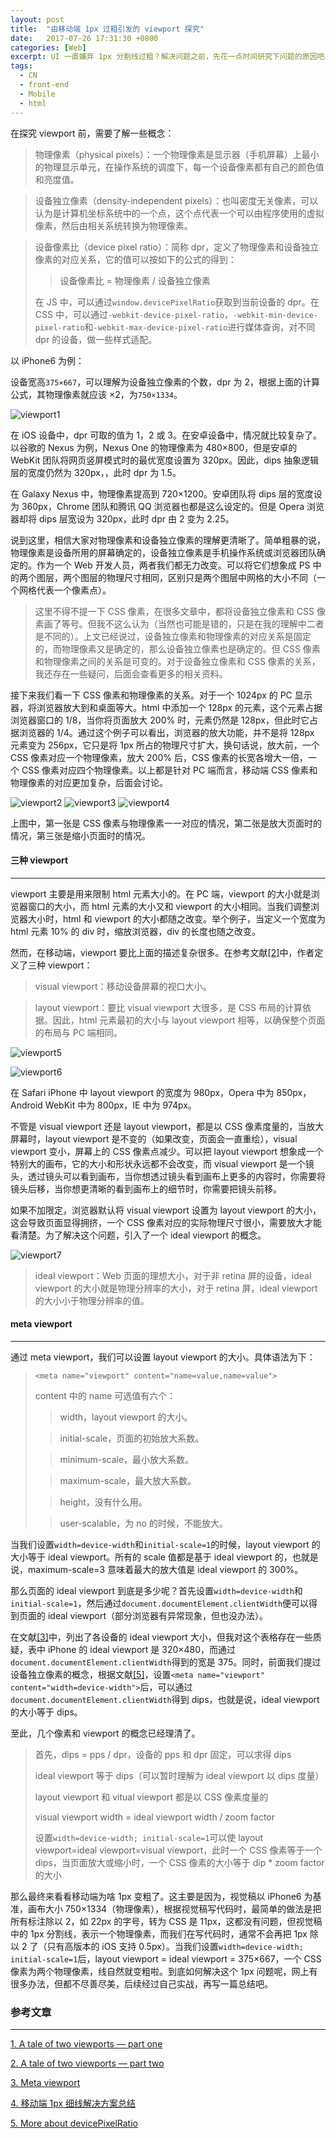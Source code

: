 ```yaml
---
layout: post
title:  "由移动端 1px 过粗引发的 viewport 探究"
date:   2017-07-26 17:31:30 +0800
categories: [Web]
excerpt: UI 一直嫌弃 1px 分割线过粗？解决问题之前，先花一点时间研究下问题的原因吧。
tags:
  - CN
  - front-end
  - Mobile
  - html
---
```


在探究 viewport 前，需要了解一些概念：

> 物理像素（physical pixels）：一个物理像素是显示器（手机屏幕）上最小的物理显示单元，在操作系统的调度下，每一个设备像素都有自己的颜色值和亮度值。

> 设备独立像素（density-independent pixels）：也叫密度无关像素，可以认为是计算机坐标系统中的一个点，这个点代表一个可以由程序使用的虚拟像素，然后由相关系统转换为物理像素。

> 设备像素比（device pixel ratio）：简称 dpr，定义了物理像素和设备独立像素的对应关系，它的值可以按如下的公式的得到：
> > 设备像素比 = 物理像素 / 设备独立像素
> 
> 在 JS 中，可以通过`window.devicePixelRatio`获取到当前设备的     dpr。在 CSS 中，可以通过`-webkit-device-pixel-ratio`，`-webkit-min-device-pixel-ratio`和`-webkit-max-device-pixel-ratio`进行媒体查询，对不同 dpr 的设备，做一些样式适配。

以 iPhone6 为例：

设备宽高`375×667`，可以理解为设备独立像素的个数，dpr 为 2，根据上面的计算公式，其物理像素就应该 ×2，为`750×1334`。

![viewport1](http://oty92p38d.bkt.clouddn.com/meta-viewport/1.gif)

在 iOS 设备中，dpr 可取的值为 1，2 或 3。在安卓设备中，情况就比较复杂了。以谷歌的 Nexus 为例，Nexus One 的物理像素为 480×800，但是安卓的 WebKit 团队将网页竖屏模式时的最优宽度设置为 320px。因此，dips 抽象逻辑层的宽度仍然为 320px，，此时 dpr 为 1.5。

在 Galaxy Nexus 中，物理像素提高到 720×1200。安卓团队将 dips 层的宽度设为 360px，Chrome 团队和腾讯 QQ 浏览器也都是这么设定的。但是 Opera 浏览器却将 dips 层宽设为 320px，此时 dpr 由 2 变为 2.25。

说到这里，相信大家对物理像素和设备独立像素的理解更清晰了。简单粗暴的说，物理像素是设备所用的屏幕确定的，设备独立像素是手机操作系统或浏览器团队确定的。作为一个 Web 开发人员，两者我们都无力改变。可以将它们想象成 PS 中的两个图层，两个图层的物理尺寸相同，区别只是两个图层中网格的大小不同（一个网格代表一个像素点）。

> 这里不得不提一下 CSS 像素，在很多文章中，都将设备独立像素和 CSS 像素画了等号。但我不这么认为（当然也可能是错的，只是在我的理解中二者是不同的）。上文已经说过，设备独立像素和物理像素的对应关系是固定的，而物理像素又是确定的，那么设备独立像素也是确定的。但 CSS 像素和物理像素之间的关系是可变的。对于设备独立像素和 CSS 像素的关系，我还存在一些疑问，后面会查看更多的相关资料。

接下来我们看一下 CSS 像素和物理像素的关系。对于一个 1024px 的 PC 显示器，将浏览器放大到和桌面等大。html 中添加一个 128px 的元素，这个元素占据浏览器窗口的 1/8，当你将页面放大 200% 时，元素仍然是 128px，但此时它占据浏览器的 1/4。通过这个例子可以看出，浏览器的放大功能，并不是将 128px 元素变为 256px，它只是将 1px 所占的物理尺寸扩大，换句话说，放大前，一个 CSS 像素对应一个物理像素，放大 200% 后，CSS 像素的长宽各增大一倍，一个 CSS 像素对应四个物理像素。以上都是针对 PC 端而言，移动端 CSS 像素和物理像素的对应更加复杂，后面会讨论。

![viewport2](http://oty92p38d.bkt.clouddn.com/meta-viewport/2.png)
![viewport3](http://oty92p38d.bkt.clouddn.com/meta-viewport/3.png)
![viewport4](http://oty92p38d.bkt.clouddn.com/meta-viewport/4.png)

上图中，第一张是 CSS 像素与物理像素一一对应的情况，第二张是放大页面时的情况，第三张是缩小页面时的情况。

#### 三种 viewport

---

viewport 主要是用来限制 html 元素大小的。在 PC 端，viewport 的大小就是浏览器窗口的大小，而 html 元素的大小又和 viewport 的大小相同。当我们调整浏览器大小时，html 和 viewport 的大小都随之改变。举个例子，当定义一个宽度为 html 元素 10% 的 div 时，缩放浏览器，div 的长度也随之改变。

然而，在移动端，viewport 要比上面的描述复杂很多。在参考文献[[2]](https://www.quirksmode.org/mobile/viewports2.html)中，作者定义了三种 viewport：

> visual viewport：移动设备屏幕的视口大小。

> layout viewport：要比 visual viewport 大很多，是 CSS 布局的计算依据。因此，html 元素最初的大小与 layout viewport 相等，以确保整个页面的布局与 PC 端相同。

![viewport5](http://oty92p38d.bkt.clouddn.com/meta-viewport/5.jpg)

![viewport6](http://oty92p38d.bkt.clouddn.com/meta-viewport/6.jpg)

在 Safari iPhone 中 layout viewport 的宽度为 980px，Opera 中为 850px，Android WebKit 中为 800px，IE 中为 974px。

不管是 visual viewport 还是 layout viewport，都是以 CSS 像素度量的，当放大屏幕时，layout viewport 是不变的（如果改变，页面会一直重绘），visual viewport 变小，屏幕上的 CSS 像素点减少。可以把 layout viewport 想象成一个特别大的画布，它的大小和形状永远都不会改变，而 visual viewport 是一个镜头，透过镜头可以看到画布，当你想透过镜头看到画布上更多的内容时，你需要将镜头后移，当你想更清晰的看到画布上的细节时，你需要把镜头前移。

如果不加限定，浏览器默认将 visual viewport 设置为 layout viewport 的大小，这会导致页面显得拥挤，一个 CSS 像素对应的实际物理尺寸很小，需要放大才能看清楚。为了解决这个问题，引入了一个 ideal viewport 的概念。

![viewport7](http://oty92p38d.bkt.clouddn.com/meta-viewport/7.jpg)

> ideal viewport：Web 页面的理想大小，对于非 retina 屏的设备，ideal viewport 的大小就是物理分辨率的大小，对于 retina 屏，ideal viewport 的大小小于物理分辨率的值。

#### meta viewport

---

通过 meta viewport，我们可以设置 layout viewport 的大小。具体语法为下：

> `<meta name="viewport" content="name=value,name=value">`
>
> content 中的 name 可选值有六个：
>> width，layout viewport 的大小。
>
>> initial-scale，页面的初始放大系数。
>
>> minimum-scale，最小放大系数。
>
>> maximum-scale，最大放大系数。
>
>> height，没有什么用。
>
>> user-scalable，为 no 的时候，不能放大。

当我们设置`width=device-width`和`initial-scale=1`的时候，layout viewport 的大小等于 ideal viewport。所有的 scale 值都是基于 ideal viewport 的，也就是说，maximum-scale=3 意味着最大的放大值是 ideal viewport 的 300%。

那么页面的 ideal viewport 到底是多少呢？首先设置`width=device-width`和`initial-scale=1`，然后通过`document.documentElement.clientWidth`便可以得到页面的 ideal viewport（部分浏览器有异常现象，但也没办法）。

在文献[[3]](https://www.quirksmode.org/mobile/metaviewport/)中，列出了各设备的 ideal viewport 大小，但我对这个表格存在一些质疑，表中 iPhone 的 ideal viewport 是 320×480，而通过`document.documentElement.clientWidth`得到的宽是 375。同时，前面我们提过设备独立像素的概念，根据文献[[5]](https://www.quirksmode.org/blog/archives/2012/07/more_about_devi.html)，设置`<meta name="viewport" content="width=device-width">`后，可以通过`document.documentElement.clientWidth`得到 dips，也就是说，ideal viewport 的大小等于 dips。

至此，几个像素和 viewport 的概念已经理清了。

> 首先，dips = pps / dpr，设备的 pps 和 dpr 固定，可以求得 dips
>
> ideal viewport 等于 dips（可以暂时理解为 ideal viewport 以 dips 度量）
>
> layout viewport 和 vitual viewport 都是以 CSS 像素度量的
>
> visual viewport width = ideal viewport width / zoom factor
> 
> 设置`width=device-width; initial-scale=1`可以使 layout viewport=ideal viewport=visual viewport，此时一个 CSS 像素等于一个 dips，当页面放大或缩小时，一个 CSS 像素的大小等于 dip * zoom factor 的大小

那么最终来看看移动端为啥 1px 变粗了。这主要是因为，视觉稿以 iPhone6 为基准，画布大小 750×1334（物理像素），根据视觉稿写代码时，最简单的做法是把所有标注除以 2，如 22px 的字号，转为 CSS 是 11px，这都没有问题，但视觉稿中的 1px 分割线，表示一个物理像素，而我们在写代码时，通常不会再把 1px 除以 2 了（只有高版本的 iOS 支持 0.5px）。当我们设置`width=device-width; initial-scale=1`后，layout viewport = ideal viewport = 375×667，一个 CSS 像素为两个物理像素，线自然就变粗啦。到底如何解决这个 1px 问题呢，网上有很多办法，但都不尽善尽美，后续经过自己实战，再写一篇总结吧。

### 参考文章

---

[1. A tale of two viewports — part one](https://www.quirksmode.org/mobile/viewports.html)

[2. A tale of two viewports — part two](https://www.quirksmode.org/mobile/viewports2.html)

[3. Meta viewport](https://www.quirksmode.org/mobile/metaviewport/)

[4. 移动端 1px 细线解决方案总结](http://www.jianshu.com/p/d62d22b44ce4)

[5. More about devicePixelRatio](https://www.quirksmode.org/blog/archives/2012/07/more_about_devi.html)
